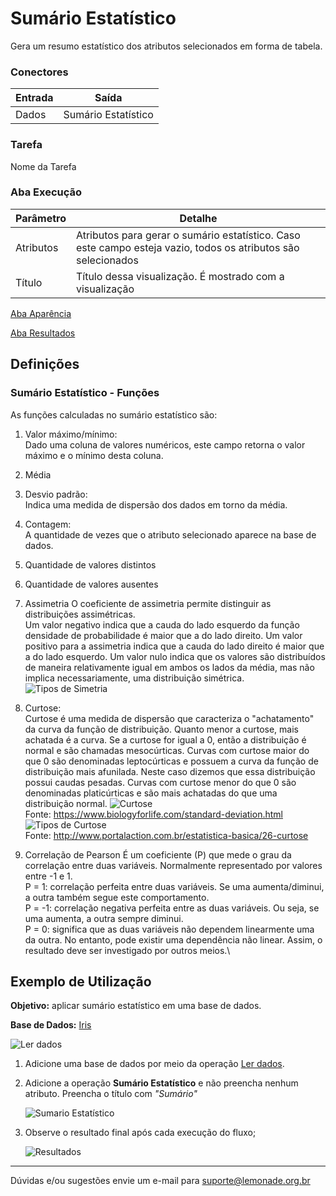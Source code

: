 
# Sumário Estatístico

Gera um resumo estatístico dos atributos selecionados em forma de tabela.

### Conectores
| Entrada | Saída |
| --- | --- |
|Dados | Sumário Estatístico |

### Tarefa
Nome da Tarefa

### Aba Execução
| Parâmetro | Detalhe |
| --- | --- |
| Atributos | Atributos para gerar o sumário estatístico. Caso este campo esteja vazio, todos os atributos são selecionados |
| Título | Título dessa visualização. É mostrado com a visualização |

[Aba Aparência][1]

[Aba Resultados][2]


## Definições
### Sumário Estatístico - Funções
As funções calculadas no sumário estatístico são:

1. Valor máximo/mínimo: \
	Dado uma coluna de valores numéricos, este campo retorna o valor máximo e o mínimo desta coluna.

2. Média

3. Desvio padrão:\
	Indica uma medida de dispersão dos dados em torno da média.

4. Contagem:\
	A quantidade de vezes que o atributo selecionado aparece na base de dados.

5. Quantidade de valores distintos

6. Quantidade de valores ausentes

7. Assimetria
	O coeficiente de assimetria permite distinguir as distribuições assimétricas. \
	Um valor negativo indica que a cauda do lado esquerdo da função densidade de probabilidade é maior que a do lado direito. Um valor positivo para a assimetria indica que a cauda do lado direito é maior que a do lado esquerdo. Um valor nulo indica que os valores são distribuídos de maneira relativamente igual em ambos os lados da média, mas não implica necessariamente, uma distribuição simétrica.
	![Tipos de Simetria](/img/sklearn/visualizacao_de_dados/sumario_estatistico/image2.png)

8. Curtose:\
	Curtose é uma medida de dispersão que caracteriza o "achatamento" da curva da função de distribuição. Quanto menor a curtose, mais achatada é a curva. Se a curtose for igual a 0, então a distribuição é normal e são chamadas mesocúrticas. Curvas com curtose maior do que 0 são denominadas leptocúrticas e possuem a curva da função de distribuição mais afunilada. Neste caso dizemos que essa distribuição possui caudas pesadas. Curvas com curtose menor do que 0 são denominadas platicúrticas e são mais achatadas do que uma distribuição normal.
	![Curtose](/img/sklearn/visualizacao_de_dados/sumario_estatistico/image4.png)\
	Fonte: <https://www.biologyforlife.com/standard-deviation.html> \
	![Tipos de Curtose](/img/sklearn/visualizacao_de_dados/sumario_estatistico/image3.png)\
	Fonte: <http://www.portalaction.com.br/estatistica-basica/26-curtose>

9. Correlação de Pearson
	É um coeficiente (P) que mede o grau da correlação entre duas variáveis. Normalmente representado por valores entre -1 e 1. \
	P = 1: correlação perfeita entre duas variáveis. Se uma aumenta/diminui, a outra também segue este comportamento.\
	P = -1: correlação negativa perfeita entre as duas variáveis. Ou seja, se uma aumenta, a outra sempre diminui.\
	P = 0: significa que as duas variáveis não dependem linearmente uma da outra. No entanto, pode existir uma dependência não linear. Assim, o resultado deve ser investigado por outros meios.\




## Exemplo de Utilização
**Objetivo:** aplicar sumário estatístico em uma base de dados.

**Base de Dados:** [Iris][3]
	
![Ler dados](/img/sklearn/visualizacao_de_dados/sumario_estatistico/image1.png)

1. Adicione uma base de dados por meio da operação [Ler dados][4]. 

2. Adicione a operação **Sumário Estatístico** e não preencha nenhum atributo. Preencha o título com *"Sumário"*
	
	![Sumario Estatístico](/img/sklearn/visualizacao_de_dados/sumario_estatistico/image6.png)

3. Observe o resultado final após cada execução do fluxo;
	
	![Resultados](/img/sklearn/visualizacao_de_dados/sumario_estatistico/image5.png)
-----

Dúvidas e/ou sugestões envie um e-mail para suporte@lemonade.org.br

[1]: /pt-br/sklearn/documentacao-geral/aba-aparencia.html
[2]: /pt-br/sklearn/documentacao-geral/aba-resultados.html
[3]: /pt-br/sklearn/base-de-dados/#iris
[4]: /pt-br/sklearn/entrada-e-saida/ler-dados.html